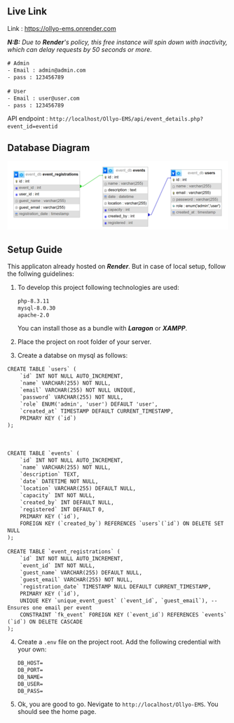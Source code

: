 ## Live Link
Link : https://ollyo-ems.onrender.com

****N:B:*** Due to ***Render***'s policy, this free instance will spin down with inactivity, which can delay requests by 50 seconds or more.*

```
# Admin
- Email : admin@admin.com
- pass : 123456789

# User
- Email : user@user.com
- pass : 123456789
```
API endpoint : `http://localhost/Ollyo-EMS/api/event_details.php?event_id=eventid`

## Database Diagram
![database](database_er.png)

## Setup Guide
This applicaton already hosted on ***Render***. But in case of local setup, follow the follwing guidelines:
1. To develop this project following technologies are used:
    ```
    php-8.3.11
    mysql-8.0.30
    apache-2.0
    ```
    You can install those as a bundle with ***Laragon*** or ***XAMPP***.

2. Place the project on root folder of your server.

3. Create a databse on mysql as follows:
```
CREATE TABLE `users` (
    `id` INT NOT NULL AUTO_INCREMENT,
    `name` VARCHAR(255) NOT NULL,
    `email` VARCHAR(255) NOT NULL UNIQUE,
    `password` VARCHAR(255) NOT NULL,
    `role` ENUM('admin', 'user') DEFAULT 'user',
    `created_at` TIMESTAMP DEFAULT CURRENT_TIMESTAMP,
    PRIMARY KEY (`id`)
);



CREATE TABLE `events` (
    `id` INT NOT NULL AUTO_INCREMENT,
    `name` VARCHAR(255) NOT NULL,
    `description` TEXT,
    `date` DATETIME NOT NULL,
    `location` VARCHAR(255) DEFAULT NULL,
    `capacity` INT NOT NULL,
    `created_by` INT DEFAULT NULL,
    `registered` INT DEFAULT 0,
    PRIMARY KEY (`id`),
    FOREIGN KEY (`created_by`) REFERENCES `users`(`id`) ON DELETE SET NULL
);

CREATE TABLE `event_registrations` (
    `id` INT NOT NULL AUTO_INCREMENT,
    `event_id` INT NOT NULL,
    `guest_name` VARCHAR(255) DEFAULT NULL,
    `guest_email` VARCHAR(255) NOT NULL,
    `registration_date` TIMESTAMP NULL DEFAULT CURRENT_TIMESTAMP,
    PRIMARY KEY (`id`),
    UNIQUE KEY `unique_event_guest` (`event_id`, `guest_email`), -- Ensures one email per event
    CONSTRAINT `fk_event` FOREIGN KEY (`event_id`) REFERENCES `events` (`id`) ON DELETE CASCADE
);
```

4. Create a `.env` file on the project root. Add the following credential with your own:
    ```
    DB_HOST=
    DB_PORT=
    DB_NAME=
    DB_USER=
    DB_PASS=
    ```

5. Ok, you are good to go. Nevigate to `http://localhost/Ollyo-EMS`. You should see the home page.